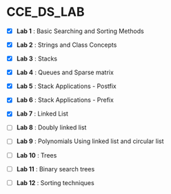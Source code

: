 # CCE_DS_LAB


- [x] **Lab 1** :
Basic Searching and Sorting Methods

- [x] **Lab 2** :
Strings and Class Concepts

- [x] **Lab 3** :
Stacks

- [x] **Lab 4** :
Queues and Sparse matrix

- [x] **Lab 5** :
Stack Applications - Postfix

- [x] **Lab 6** :
Stack Applications - Prefix

- [x] **Lab 7** :
Linked List

- [ ] **Lab 8** :
Doubly linked list

- [ ] **Lab 9** :
Polynomials Using linked list and circular list

- [ ] **Lab 10** :
Trees

- [ ] **Lab 11** :
Binary search trees

- [ ] **Lab 12** :
Sorting techniques
